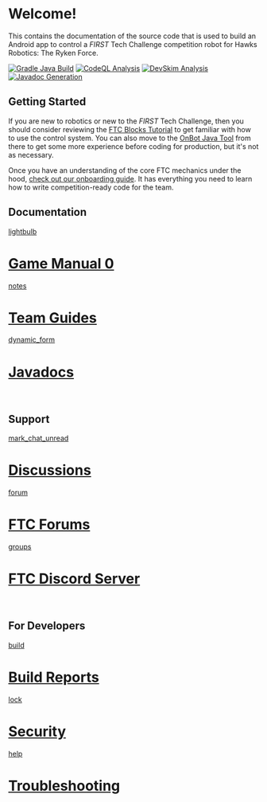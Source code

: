 # Welcome!
This contains the documentation of the source code that is used to build an Android app to control a *FIRST* Tech Challenge competition robot for Hawks Robotics: The Ryken Force.

[![Gradle Java Build](https://github.com/XaverianTeamRobotics/FtcRobotController/actions/workflows/build.yml/badge.svg)](https://github.com/XaverianTeamRobotics/FtcRobotController/actions/workflows/build.yml)
[![CodeQL Analysis](https://github.com/XaverianTeamRobotics/FtcRobotController/actions/workflows/codeql.yml/badge.svg)](https://github.com/XaverianTeamRobotics/FtcRobotController/actions/workflows/codeql.yml)
[![DevSkim Analysis](https://github.com/XaverianTeamRobotics/FtcRobotController/actions/workflows/devskim.yml/badge.svg)](https://github.com/XaverianTeamRobotics/FtcRobotController/actions/workflows/devskim.yml)
[![Javadoc Generation](https://github.com/XaverianTeamRobotics/FtcRobotController/actions/workflows/javadoc.yml/badge.svg)](https://github.com/XaverianTeamRobotics/FtcRobotController/actions/workflows/javadoc.yml)

## Getting Started
If you are new to robotics or new to the *FIRST* Tech Challenge, then you should consider reviewing the [FTC Blocks Tutorial](https://github.com/FIRST-Tech-Challenge/FtcRobotController/wiki/Blocks-Tutorial) to get familiar with how to use the control system. You can also move to the [OnBot Java Tool](https://github.com/FIRST-Tech-Challenge/FtcRobotController/wiki/OnBot-Java-Tutorial) from there to get some more experience before coding for production, but it's not as necessary.

Once you have an understanding of the core FTC mechanics under the hood, [check out our onboarding guide](https://xaverianteamrobotics.github.io/FtcRobotController/onboarding). It has everything you need to learn how to write competition-ready code for the team.

## Documentation
<div class="cards">
    <a class="btn card" href="https://gm0.org/en/latest/docs/software/index.html">
        <div class="material-icons-sharp card-img">
            lightbulb
        </div>
        <h1>Game Manual 0</h1>
    </a>
    <a class="btn card" href="./guide">
        <div class="material-icons-sharp card-img">
            notes
        </div>
        <h1>Team Guides</h1>
    </a>
    <a class="btn card" href="./javadocs">
        <div class="material-icons-sharp card-img">
            dynamic_form
        </div>
        <h1>Javadocs</h1>
    </a>
</div>
<br>

## Support
<div class="cards">
    <a class="btn card" href="https://github.com/FIRST-Tech-Challenge/FtcRobotController/wiki/Troubleshooting">
        <div class="material-icons-sharp card-img">
            mark_chat_unread
        </div>
        <h1>Discussions</h1>
    </a>
    <a class="btn card" href="https://ftcforum.firstinspires.org/forum/ftc-technology">
        <div class="material-icons-sharp card-img">
            forum
        </div>
        <h1>FTC Forums</h1>
    </a>
    <a class="btn card" href="https://discord.com/invite/first-tech-challenge">
        <div class="material-icons-sharp card-img">
            groups
        </div>
        <h1>FTC Discord Server</h1>
    </a>
</div>
<br>

## For Developers
<div class="cards">
    <a class="btn card" href="./reports">
        <div class="material-icons-sharp card-img">
            build
        </div>
        <h1>Build Reports</h1>
    </a>
    <a class="btn card" href="https://github.com/XaverianTeamRobotics/FtcRobotController/security">
        <div class="material-icons-sharp card-img">
            lock
        </div>
        <h1>Security</h1>
    </a>
    <a class="btn card" href="https://github.com/FIRST-Tech-Challenge/FtcRobotController/wiki/Troubleshooting">
        <div class="material-icons-sharp card-img">
            help
        </div>
        <h1>Troubleshooting</h1>
    </a>
</div>

